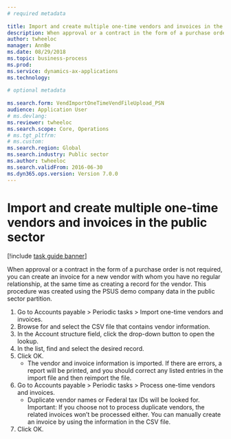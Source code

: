 ```yaml
--- 
# required metadata 
 
title: Import and create multiple one-time vendors and invoices in the public sector
description: When approval or a contract in the form of a purchase order is not required, you can create an invoice for a new vendor with whom you have no regular relationship, at the same time as creating a record for the vendor. 
author: twheeloc
manager: AnnBe 
ms.date: 08/29/2018
ms.topic: business-process 
ms.prod:  
ms.service: dynamics-ax-applications 
ms.technology:  
 
# optional metadata 
 
ms.search.form: VendImportOneTimeVendFileUpload_PSN   
audience: Application User 
# ms.devlang:  
ms.reviewer: twheeloc
ms.search.scope: Core, Operations 
# ms.tgt_pltfrm:  
# ms.custom:  
ms.search.region: Global
ms.search.industry: Public sector
ms.author: twheeloc
ms.search.validFrom: 2016-06-30 
ms.dyn365.ops.version: Version 7.0.0 
---
```

# Import and create multiple one-time vendors and invoices in the public sector

[!include [task guide banner](../../includes/task-guide-banner.md)]

When approval or a contract in the form of a purchase order is not required, you can create an invoice for a new vendor with whom you have no regular relationship, at the same time as creating a record for the vendor. This procedure was created using the PSUS demo company data in the public sector partition.

1. Go to Accounts payable > Periodic tasks > Import one-time vendors and invoices.
2. Browse for and select the CSV file that contains vendor information.
3. In the Account structure field, click the drop-down button to open the lookup.
4. In the list, find and select the desired record.
5. Click OK.
    * The vendor and invoice information is imported. If there are errors, a report will be printed, and you should correct any listed entries in the import file and then reimport the file.  
6. Go to Accounts payable > Periodic tasks > Process one-time vendors and invoices.
    * Duplicate vendor names or Federal tax IDs will be looked for.  Important: If you choose not to process duplicate vendors, the related invoices won’t be processed either. You can manually create an invoice by using the information in the CSV file.    
7. Click OK.

